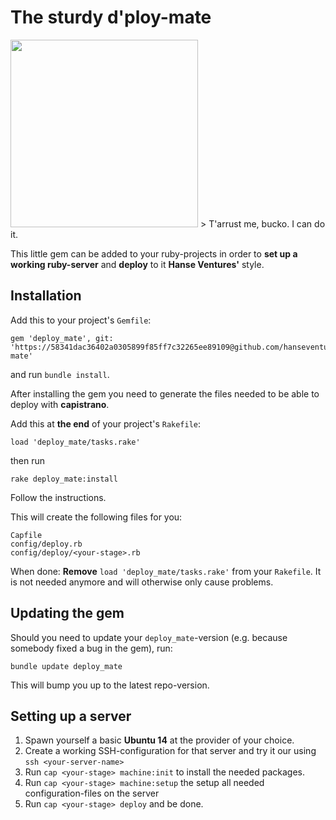 # The sturdy d'ploy-mate
<img src="http://hanseventures.s3.amazonaws.com/github/deploy-mate.jpg" width="300" />
> T'arrust me, bucko. I can do it.

This little gem can be added to your ruby-projects in order to **set up a working ruby-server** and **deploy** to it **Hanse Ventures'** style.

## Installation
Add this to your project's `Gemfile`:

```
gem 'deploy_mate', git: 'https://58341dac36402a0305899f85ff7c32265ee89109@github.com/hanseventures/deploy-mate'
```
and run `bundle install`.

After installing the gem you need to generate the files needed to be able to deploy with **capistrano**.

Add this at **the end** of your project's `Rakefile`: 
```
load 'deploy_mate/tasks.rake'
```
then run 
```
rake deploy_mate:install
````

Follow the instructions.

This will create the following files for you:

```
Capfile
config/deploy.rb
config/deploy/<your-stage>.rb
```
When done: **Remove** `load 'deploy_mate/tasks.rake'` from your `Rakefile`. It is not needed anymore and will otherwise only cause problems.

## Updating the gem
Should you need to update your `deploy_mate`-version (e.g. because somebody fixed a bug in the gem), run:
```
bundle update deploy_mate
```
This will bump you up to the latest repo-version.

## Setting up a server
1. Spawn yourself a basic **Ubuntu 14** at the provider of your choice. 
2. Create a working SSH-configuration for that server and try it our using `ssh <your-server-name>`
3. Run `cap <your-stage> machine:init` to install the needed packages. 
4. Run `cap <your-stage> machine:setup` the setup all needed configuration-files on the server
5. Run `cap <your-stage> deploy` and be done.
